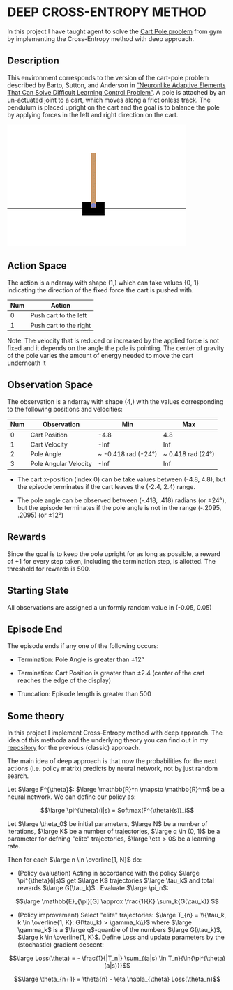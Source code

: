 # DEEP CROSS-ENTROPY METHOD

In this project I have taught agent to solve the [Cart Pole problem](https://www.gymlibrary.dev/environments/classic_control/cart_pole/) from gym by implementing the Cross-Entropy method with deep approach. 

## Description 

This environment corresponds to the version of the cart-pole problem described by Barto, Sutton, and Anderson in [“Neuronlike Adaptive Elements That Can Solve Difficult Learning Control Problem”](https://ieeexplore.ieee.org/document/6313077). A pole is attached by an un-actuated joint to a cart, which moves along a frictionless track. The pendulum is placed upright on the cart and the goal is to balance the pole by applying forces in the left and right direction on the cart.

![Cart Pole](https://github.com/privet1mir/Deep-Reinforcement-Learning/blob/main/Deep%20Cross-Entropy%20Method.%20Cart%20Pole/pictures/cart_pole.png)

## Action Space

The action is a ndarray with shape (1,) which can take values {0, 1} indicating the direction of the fixed force the cart is pushed with.

| Num | Action  |
| ------- | --- |
| 0 | Push cart to the left | 
| 1 | Push cart to the right | 

Note: The velocity that is reduced or increased by the applied force is not fixed and it depends on the angle the pole is pointing. The center of gravity of the pole varies the amount of energy needed to move the cart underneath it

## Observation Space

The observation is a ndarray with shape (4,) with the values corresponding to the following positions and velocities:

| Num | Observation  | Min | Max |
| ------- | --- | --- | --- |
| 0 | Cart Position | -4.8 | 4.8 |
| 1 | Cart Velocity | -Inf | Inf |
| 2 | Pole Angle | ~ -0.418 rad (-24°) | ~ 0.418 rad (24°) |
| 3 | Pole Angular Velocity | -Inf | Inf |

* The cart x-position (index 0) can be take values between (-4.8, 4.8), but the episode terminates if the cart leaves the (-2.4, 2.4) range.

* The pole angle can be observed between (-.418, .418) radians (or ±24°), but the episode terminates if the pole angle is not in the range (-.2095, .2095) (or ±12°)

## Rewards

Since the goal is to keep the pole upright for as long as possible, a reward of +1 for every step taken, including the termination step, is allotted. The threshold for rewards is 500. 

## Starting State

All observations are assigned a uniformly random value in (-0.05, 0.05)

## Episode End

The episode ends if any one of the following occurs:

* Termination: Pole Angle is greater than ±12°

* Termination: Cart Position is greater than ±2.4 (center of the cart reaches the edge of the display)

* Truncation: Episode length is greater than 500

## Some theory 

In this project I implement Cross-Entropy method with deep approach. The idea of this methoda and the underlying theory you can find out in my [repository](https://github.com/privet1mir/Deep-Reinforcement-Learning/tree/main/Cross-Entropy%20Method) for the previous (classic) approach. 

The main idea of deep approach is that now the probabilities for the next actions (i.e. policy matrix) predicts by neural network, not by just random search. 

Let $\large F^{\theta}$: $\large \mathbb{R}^n \mapsto \mathbb{R}^m$ be a neural network. We can define our policy as: 

$$\large \pi^{\theta}(i|s) = Softmax(F^{\theta}(s))_i$$ 

Let $\large \theta_0$ be initial parameters, $\large N$ be a number of iterations, $\large K$ be a number of trajectories, $\large q \in (0, 1)$ be a parameter for defning "elite" trajectories, $\large \eta > 0$ be a learning rate.

Then for each $\large n \in \overline{1, N}$ do: 

* (Policy evaluation) Acting in accordance with the policy $\large \pi^{\theta}(i|s)$ get $\large K$ trajectories $\large \tau_k$ and total rewards $\large G(\tau_k)$ . Evaluate $\large \pi_n$:

$$\large \mathbb{E}_{\pi}[G] \approx \frac{1}{K} \sum_k{G(\tau_k)} $$

* (Policy improvement) Select "elite" trajectories:  $\large T_{n} = \\{\tau_k, k \in \overline{1, K}: G(\tau_k) > \gamma_k\\}$ where $\large \gamma_k$ is a $\large q$-quantile of the
numbers $\large G(\tau_k)$, $\large k \in \overline{1, K}$. Define Loss and update parameters by the (stochastic) gradient descent:

$$\large Loss(\theta) = - \frac{1}{|T_n|} \sum_{(a|s) \in T_n}{\ln{\pi^{\theta} (a|s)}}$$


$$\large \theta_{n+1} = \theta{n} - \eta \nabla_{\theta} Loss(\theta_n)$$
